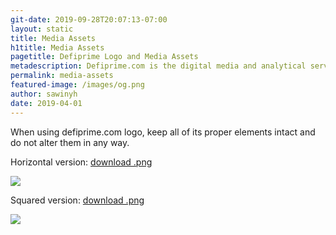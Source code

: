 ```yaml
---
git-date: 2019-09-28T20:07:13-07:00
layout: static
title: Media Assets
h1title: Media Assets
pagetitle: Defiprime Logo and Media Assets   
metadescription: Defiprime.com is the digital media and analytical services provider for the DeFi community. Its mandate is to inform, educate, and connect the community as the definitive source of news dedicated to decentralized finance space.
permalink: media-assets
featured-image: /images/og.png
author: sawinyh
date: 2019-04-01
---
```


When using defiprime.com logo, keep all of its proper elements intact and do not alter them in any way.  

Horizontal version: [download .png](/images/defiprime-logo-hires.png)


![](/images/defiprime-logo.png)


Squared version: [download .png](/images/defiprime-logo-hires2.png)


![](/images/defiprime-logo2.png)

